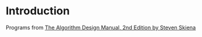 # Introduction

Programs from [The Algorithm Design Manual, 2nd Edition by Steven Skiena](https://a.co/d/4XkyOvH)

